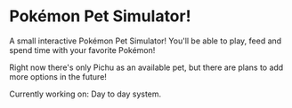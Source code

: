 # Pokémon Pet Simulator!

A small interactive Pokémon Pet Simulator! You'll be able to play, feed and spend time with your favorite Pokémon!

Right now there's only Pichu as an available pet, but there are plans to add more options in the future!

Currently working on: Day to day system.
